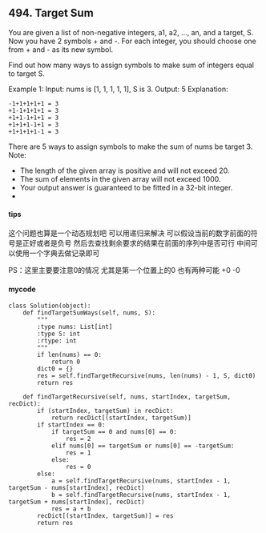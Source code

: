 ## 494. Target Sum
You are given a list of non-negative integers, a1, a2, ..., an, and a target, S. Now you have 2 symbols + and -. For each integer, you should choose one from + and - as its new symbol.

Find out how many ways to assign symbols to make sum of integers equal to target S.

Example 1:
Input: nums is [1, 1, 1, 1, 1], S is 3. 
Output: 5
Explanation: 


```
-1+1+1+1+1 = 3
+1-1+1+1+1 = 3
+1+1-1+1+1 = 3
+1+1+1-1+1 = 3
+1+1+1+1-1 = 3
```


There are 5 ways to assign symbols to make the sum of nums be target 3.
Note:
- The length of the given array is positive and will not exceed 20.
- The sum of elements in the given array will not exceed 1000.
- Your output answer is guaranteed to be fitted in a 32-bit integer.
- 


#### tips
这个问题也算是一个动态规划吧 可以用递归来解决 可以假设当前的数字前面的符号是正好或者是负号 然后去查找剩余要求的结果在前面的序列中是否可行 中间可以使用一个字典去做记录即可


PS：这里主要要注意0的情况 尤其是第一个位置上的0 也有两种可能 +0 -0
#### mycode

```
class Solution(object):
    def findTargetSumWays(self, nums, S):
        """
        :type nums: List[int]
        :type S: int
        :rtype: int
        """
        if len(nums) == 0:
            return 0
        dict0 = {}
        res = self.findTargetRecursive(nums, len(nums) - 1, S, dict0)
        return res

    def findTargetRecursive(self, nums, startIndex, targetSum, recDict):
        if (startIndex, targetSum) in recDict:
            return recDict[(startIndex, targetSum)]
        if startIndex == 0:
            if targetSum == 0 and nums[0] == 0:
                res = 2
            elif nums[0] == targetSum or nums[0] == -targetSum:
                res = 1
            else:
                res = 0
        else:
            a = self.findTargetRecursive(nums, startIndex - 1, targetSum - nums[startIndex], recDict)
            b = self.findTargetRecursive(nums, startIndex - 1, targetSum + nums[startIndex], recDict)
            res = a + b
        recDict[(startIndex, targetSum)] = res
        return res
```

